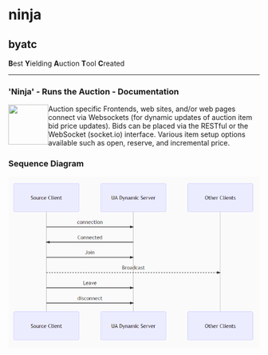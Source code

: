 # ninja

## byatc

**B**est **Y**ielding **A**uction **T**ool **C**reated

-----
### 'Ninja' - Runs the Auction - Documentation
 <img src="https://s3.amazonaws.com/potofcoffee2go/byatc/images/ninja.svg" height="80" width="80" align="left">
 <p>Auction specific Frontends, web sites, and/or web pages connect via Websockets (for dynamic updates of auction item bid price updates). Bids can be placed via the RESTful or the WebSocket (socket.io) interface. Various item setup options available such as open, reserve, and incremental price.</p>



### Sequence Diagram

![Sequence Diagram](https://raw.githubusercontent.com/PotOfCoffee2Go/wp-websockets/master/docs/ServerMessageSequence.png)
